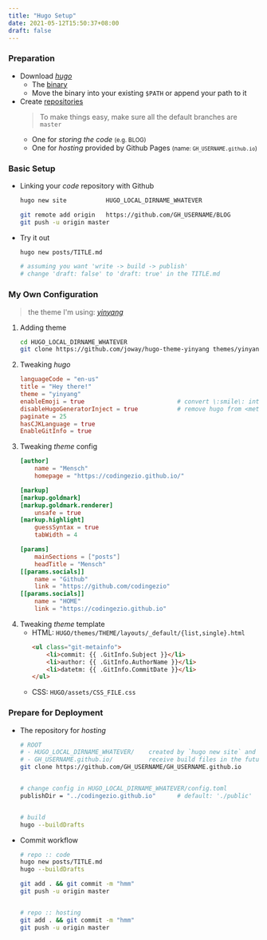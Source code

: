 ```yaml
---
title: "Hugo Setup"
date: 2021-05-12T15:50:37+08:00
draft: false
---
```


### Preparation
- Download [*hugo*](https://gohugo.io)
    - The [binary](https://github.com/gohugoio/hugo/releases)
    - Move the binary into your existing `$PATH` or append your path to it
- Create [repositories](https://github.com/new)
    > To make things easy, make sure all the default branches are `master`
    - One for *storing the code* <small>(e.g. BLOG)</small>
    - One for *hosting* provided by Github Pages <small>(name: `GH_USERNAME.github.io`)</small>

### Basic Setup
- Linking your *code* repository with Github
    ```bash
    hugo new site           HUGO_LOCAL_DIRNAME_WHATEVER

    git remote add origin   https://github.com/GH_USERNAME/BLOG
    git push -u origin master
    ```
- Try it out
    ```bash
    hugo new posts/TITLE.md

    # assuming you want 'write -> build -> publish'
    # change 'draft: false' to 'draft: true' in the TITLE.md
    ```

### My Own Configuration
> the theme I'm using: [*yinyang*](https://github.com/joway/hugo-theme-yinyang)
1. Adding theme
    ```bash
    cd HUGO_LOCAL_DIRNAME_WHATEVER
    git clone https://github.com/joway/hugo-theme-yinyang themes/yinyang
    ```
2. Tweaking *hugo*
    ```toml
    languageCode = "en-us"
    title = "Hey there!"
    theme = "yinyang"
    enableEmoji = true                          # convert \:smile\: into emoji
    disableHugoGeneratorInject = true           # remove hugo from <meta>
    paginate = 25
    hasCJKLanguage = true
    EnableGitInfo = true
    ```
3. Tweaking *theme* config
    ```toml
    [author]
        name = "Mensch"
        homepage = "https://codingezio.github.io/"

    [markup]
    [markup.goldmark]
    [markup.goldmark.renderer]
        unsafe = true
    [markup.highlight]
        guessSyntax = true
        tabWidth = 4

    [params]
        mainSections = ["posts"]
        headTitle = "Mensch"
    [[params.socials]]
        name = "Github"
        link = "https://github.com/codingezio"
    [[params.socials]]
        name = "HOME"
        link = "https://codingezio.github.io"
    ```
4. Tweaking *theme* template
    - HTML: `HUGO/themes/THEME/layouts/_default/{list,single}.html`
        ```html
        <ul class="git-metainfo">
            <li>commit: {{ .GitInfo.Subject }}</li>
            <li>author: {{ .GitInfo.AuthorName }}</li>
            <li>datetm: {{ .GitInfo.CommitDate }}</li>
        </ul>
        ```
    - CSS: `HUGO/assets/CSS_FILE.css`


### Prepare for Deployment
- The repository for *hosting*
    ```bash
    # ROOT
    # - HUGO_LOCAL_DIRNAME_WHATEVER/    created by `hugo new site` and linked
    # - GH_USERNAME.github.io/          receive build files in the future
    git clone https://github.com/GH_USERNAME/GH_USERNAME.github.io


    # change config in HUGO_LOCAL_DIRNAME_WHATEVER/config.toml
    publishDir = "../codingezio.github.io"      # default: './public'


    # build
    hugo --buildDrafts
    ```
- Commit workflow
    ```bash
    # repo :: code
    hugo new posts/TITLE.md
    hugo --buildDrafts

    git add . && git commit -m "hmm"
    git push -u origin master


    # repo :: hosting
    git add . && git commit -m "hmm"
    git push -u origin master
    ```
